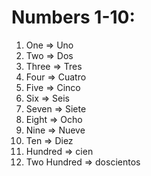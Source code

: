 # Numbers 1-10:

1. One => Uno
2. Two => Dos
3. Three => Tres
4. Four => Cuatro
5. Five => Cinco
6. Six => Seis
7. Seven => Siete
8. Eight => Ocho
9. Nine => Nueve
10. Ten => Diez
11. Hundred => cien
12. Two Hundred => doscientos
